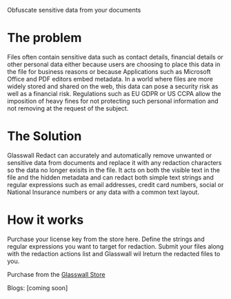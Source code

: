 Obfuscate sensitive data from your documents

# The problem

Files often contain sensitive data such as contact details, financial details or other personal data either because users are choosing to place this data in the file for business reasons or because Applications such as Microsoft Office and PDF editors embed metadata.  In a world where files are more widely stored and shared on the web, this data can pose a security risk as well as a financial risk.  Regulations such as EU GDPR or US CCPA allow the imposition of heavy fines for not protecting such personal information and not removing at the request of the subject.

# The Solution
Glasswall Redact can accurately and automatically remove unwanted or sensitive data from documents and replace it with any redaction characters so the data no longer exisits in the file.  It acts on both the visible text in the file and the hidden metadata and can redact both simple text strings and regular expressions such as email addresses, credit card numbers, social or National Insurance numbers or any data with a common text layout.

# How it works
Purchase your license key from the store here.  Define the strings and regular expressions you want to target for redaction.  Submit your files along with the redaction actions list and Glasswall wil lreturn the redacted files to you.  

Purchase from the [Glasswall Store](https://glasswall-store.com/)

Blogs: [coming soon]
